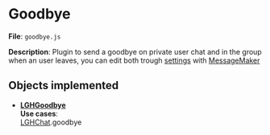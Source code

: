 # Goodbye

**File**: `goodbye.js`

**Description**: Plugin to send a goodbye on private user chat and in the group when an user leaves, you can edit both trough [settings](settings.md) with [MessageMaker](message-maker.md)


## Objects implemented

- **[LGHGoodbye](../documentation/GHBot.md/#LGHGoodbye)**    
**Use cases**:  
[LGHChat](../documentation/GHBot.md#LGHChat).goodbye 
